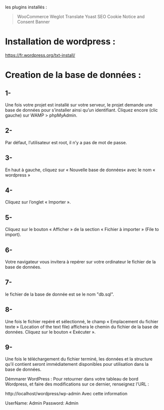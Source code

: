 les plugins installés :
> WooCommerce
> Weglot Translate
> Yoast SEO
> Cookie Notice and Consent Banner
# Installation de wordpress :
https://fr.wordpress.org/txt-install/

# Creation de la base de données :
## 1-
Une fois votre projet est installé sur votre serveur, le projet demande une base de données pour s’installer ainsi qu’un identifiant. Cliquez encore (clic gauche) sur WAMP > phpMyAdmin.

## 2-
Par défaut, l’utilisateur est root, il n’y a pas de mot de passe.

## 3-
En haut à gauche, cliquez sur « Nouvelle base de données« avec le nom « wordpress »

## 4-
Cliquez sur l’onglet « Importer ».

## 5-
Cliquez sur le bouton « Afficher » de la section « Fichier à importer » (File to import).

## 6-
Votre navigateur vous invitera à repérer sur votre ordinateur le fichier de la base de données.

## 7-
le fichier de la base de donnée est se le nom "db.sql".

## 8-
Une fois le fichier repéré et sélectionné, le champ « Emplacement du fichier texte » (Location of the text file) affichera le chemin du fichier de la base de données. Cliquez sur le bouton « Exécuter ».

## 9-
Une fois le téléchargement du fichier terminé, les données et la structure qu’il contient seront immédiatement disponibles pour utilisation dans la base de données.

Démmarer WordPress :
Pour retourner dans votre tableau de bord Wordpress, et faire des modifications sur ce dernier, renseignez l'URL :

http://localhost/wordpress/wp-admin
Avec cette information

UserName: Admin
Password: Admin
